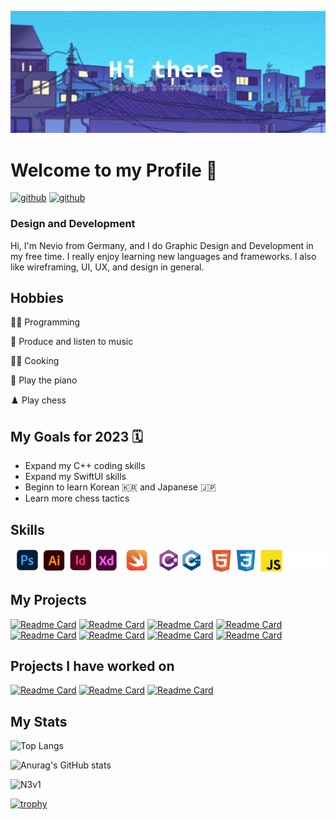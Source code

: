 <!--Banner-->

![Banner](Profile_Banner.png)

<!--Summary:
  - Introduction
  - Experiences
  - Skills
  - Example Projects
  - hobbies
  - study goals
  - ...
-->

# **Welcome to my Profile** 👋

[<img src='https://cdn.jsdelivr.net/npm/simple-icons@3.0.1/icons/github.svg' alt='github' height='40'>](https://github.com/N3V1)
[<img src='https://cdn.jsdelivr.net/npm/simple-icons@3.0.1/icons/github.svg' alt='github' height='40'>](https://github.com/N3V12)

### Design and Development

Hi, I'm Nevio from Germany, and I do Graphic Design and Development in my free time. I really enjoy learning new languages and frameworks.
I also like wireframing, UI, UX, and design in general.

## Hobbies

👨‍💻 Programming

🎵 Produce and listen to music

👨‍🍳 Cooking

🎹 Play the piano

♟️ Play chess

## My Goals for 2023 🗓️

- Expand my C++ coding skills
- Expand my SwiftUI skills
- Beginn to learn Korean 🇰🇷 and Japanese 🇯🇵
- Learn more chess tactics

## Skills

![sklillset](skillset.png)

<!--Projects-->

## My Projects

[![Readme Card](https://github-readme-stats.vercel.app/api/pin/?username=N3v1&repo=N3v1&theme=shades-of-purple)](https://github.com/N3v1/N3v1)
[![Readme Card](https://github-readme-stats.vercel.app/api/pin/?username=N3v1&repo=Calculator&theme=shades-of-purple)](https://github.com/N3v1/Calculator)
[![Readme Card](https://github-readme-stats.vercel.app/api/pin/?username=N3v1&repo=Apple-Calculator-Rebuild&theme=shades-of-purple)](https://github.com/N3v1/Apple-Calculator-Rebuild)
[![Readme Card](https://github-readme-stats.vercel.app/api/pin/?username=N3v1&repo=To-Do-App&theme=shades-of-purple)](https://github.com/N3v1/To-Do-App)
[![Readme Card](https://github-readme-stats.vercel.app/api/pin/?username=N3v1&repo=QuickConvert&theme=shades-of-purple)](https://github.com/N3v1/QuickConvert)
[![Readme Card](https://github-readme-stats.vercel.app/api/pin/?username=N3v1&repo=Spotify-Clone&theme=shades-of-purple)](https://github.com/N3v1/Spotify-Clone)
[![Readme Card](https://github-readme-stats.vercel.app/api/pin/?username=N3v1&repo=NeoVim-Config&theme=shades-of-purple)](https://github.com/N3v1/NeoVim-Config)
[![Readme Card](https://github-readme-stats.vercel.app/api/pin/?username=N3v1&repo=SodokuApp&theme=shades-of-purple)](https://github.com/N3v1/SodokuApp)

## Projects I have worked on

[![Readme Card](https://github-readme-stats.vercel.app/api/pin/?username=N3v1&repo=Contribute-To-This-Project&theme=shades-of-purple)](https://github.com/N3v1/Contribute-To-This-Project)
[![Readme Card](https://github-readme-stats.vercel.app/api/pin/?username=N3v1&repo=ChessApp_V2&theme=shades-of-purple)](https://github.com/N3v1/ChessApp_V2)
[![Readme Card](https://github-readme-stats.vercel.app/api/pin/?username=N3v1&repo=DeliverEase&theme=shades-of-purple)](https://github.com/N3v1/DeliverEase)

## My Stats

<!--![Overall](http://github-profile-summary-cards.vercel.app/api/cards/profile-details?username=N3v1&theme=shades-of-purple)-->

<!--Top Languages-->

![Top Langs](https://github-readme-stats.vercel.app/api/top-langs/?username=N3v1&layout=compact&theme=shades-of-purple)

<!--Github Stats-->

![Anurag's GitHub stats](https://github-readme-stats.vercel.app/api?username=N3v1&show_icons=true&theme=shades-of-purple)

<!--Streak-->
<p><img center="left" src="https://github-readme-streak-stats.herokuapp.com/?user=N3v1&theme=shades-of-purple" alt="N3v1" /></p>

<!--Tropy-->

[![trophy](https://github-profile-trophy.vercel.app/?username=N3v1&theme=shades-of-purple&row=1&column=7)](https://github.com/ryo-ma/github-profile-trophy)
